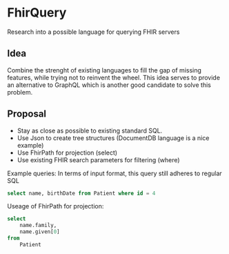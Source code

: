 # FhirQuery
Research into a possible language for querying FHIR servers

## Idea
Combine the strenght of existing languages to fill the gap of missing features, while trying not to reinvent the wheel. 
This idea serves to provide an alternative to GraphQL which is another good candidate to solve this problem.  

## Proposal
- Stay as close as possible to existing standard SQL.
- Use Json to create tree structures (DocumentDB language is a nice example)
- Use FhirPath for projection (select)
- Use existing FHIR search parameters for filtering (where)

Example queries:
In terms of input format, this query still adheres to regular SQL 
```SQL
select name, birthDate from Patient where id = 4
```

Useage of FhirPath for projection:
```SQL
select 
    name.family, 
    name.given[0]
from
    Patient
```
